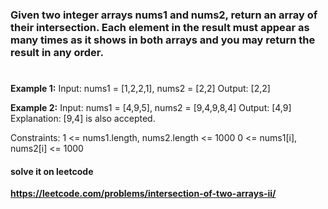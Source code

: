 ### **Given two integer arrays nums1 and nums2, return an array of their intersection. Each element in the result must appear as many times as it shows in both arrays and you may return the result in any order.**

#

#

**Example 1:**
Input: nums1 = [1,2,2,1], nums2 = [2,2]
Output: [2,2]

**Example 2:**
Input: nums1 = [4,9,5], nums2 = [9,4,9,8,4]
Output: [4,9]
Explanation: [9,4] is also accepted.

Constraints:
1 <= nums1.length, nums2.length <= 1000
0 <= nums1[i], nums2[i] <= 1000

#### solve it on leetcode

**https://leetcode.com/problems/intersection-of-two-arrays-ii/**
